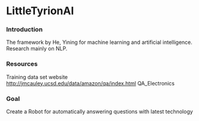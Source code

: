 # LittleTyrionAI

### Introduction 
The framework by He, Yining for machine learning and artificial intelligence. Research mainly on NLP. 

### Resources 
Training data set website http://jmcauley.ucsd.edu/data/amazon/qa/index.html QA_Electronics 

### Goal 
Create a Robot for automatically answering questions with latest technology
